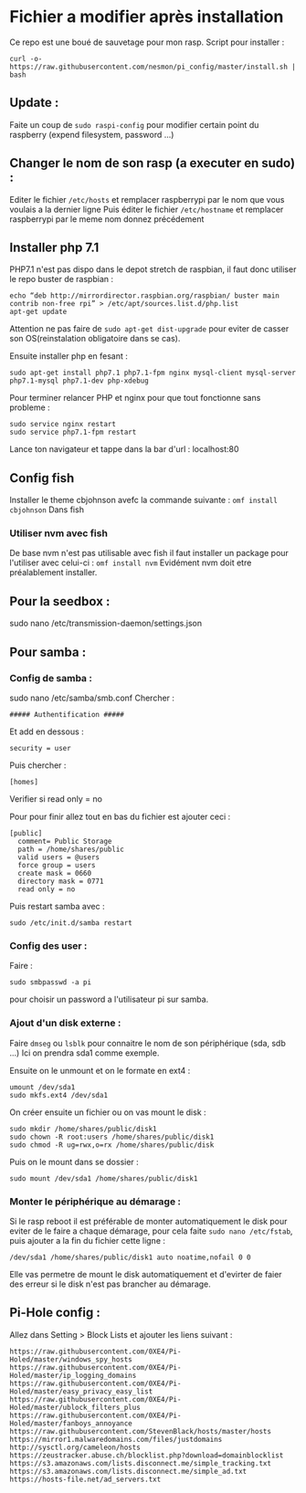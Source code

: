 # Fichier a modifier après installation 
Ce repo est une boué de sauvetage pour mon rasp.
Script pour installer :
```
curl -o- https://raw.githubusercontent.com/nesmon/pi_config/master/install.sh | bash
```

## Update :
Faite un coup de `sudo raspi-config` pour modifier certain point du raspberry (expend filesystem, password ...)

## Changer le nom de son rasp (a executer en sudo) :
Editer le fichier `/etc/hosts` et remplacer raspberrypi par le nom que vous voulais a la dernier ligne
Puis éditer le fichier `/etc/hostname` et remplacer raspberrypi par le meme nom donnez précédement

## Installer php 7.1
PHP7.1 n'est pas dispo dans le depot stretch de raspbian, il faut donc utiliser le repo buster de raspbian :
```
echo “deb http://mirrordirector.raspbian.org/raspbian/ buster main contrib non-free rpi” > /etc/apt/sources.list.d/php.list
apt-get update
```
Attention ne pas faire de `sudo apt-get dist-upgrade` pour eviter de casser son OS(reinstalation obligatoire dans se cas).

Ensuite installer php en fesant :
```
sudo apt-get install php7.1 php7.1-fpm nginx mysql-client mysql-server php7.1-mysql php7.1-dev php-xdebug  
```

Pour terminer relancer PHP et nginx pour que tout fonctionne sans probleme :
```
sudo service nginx restart
sudo service php7.1-fpm restart
```

Lance ton navigateur et tappe dans la bar d'url :
localhost:80

## Config fish
Installer le theme cbjohnson avefc la commande suivante :
```omf install cbjohnson```
Dans fish

### Utiliser nvm avec fish
De base nvm n'est pas utilisable avec fish il faut installer un package pour l'utiliser avec celui-ci :
```omf install nvm```
Evidément nvm doit etre préalablement installer.

## Pour la seedbox : 
sudo nano /etc/transmission-daemon/settings.json

## Pour samba :
### Config de samba :
sudo nano /etc/samba/smb.conf
Chercher :
```
##### Authentification #####
```
Et add en dessous :
```
security = user
```
Puis chercher : 
```
[homes]
```
Verifier si read only = no

Pour pour finir allez tout en bas du fichier est ajouter ceci : 
```
[public]
  comment= Public Storage
  path = /home/shares/public
  valid users = @users
  force group = users
  create mask = 0660
  directory mask = 0771
  read only = no
```

Puis restart samba avec : 
```
sudo /etc/init.d/samba restart
```
### Config des user :
Faire : 
```
sudo smbpasswd -a pi
```
pour choisir un password a l'utilisateur pi sur samba.


### Ajout d'un disk externe :
Faire `dmseg` ou `lsblk` pour connaitre le nom de son périphérique (sda, sdb ...)
Ici on prendra sda1 comme exemple.

Ensuite on le unmount et on le formate en ext4 :
```
umount /dev/sda1
sudo mkfs.ext4 /dev/sda1
```

On créer ensuite un fichier ou on vas mount le disk :
```
sudo mkdir /home/shares/public/disk1
sudo chown -R root:users /home/shares/public/disk1
sudo chmod -R ug=rwx,o=rx /home/shares/public/disk
```

Puis on le mount dans se dossier :
```
sudo mount /dev/sda1 /home/shares/public/disk1
```

### Monter le périphérique au démarage :
Si le rasp reboot il est préférable de monter automatiquement le disk pour eviter de le faire a chaque démarage, pour cela faite `sudo nano /etc/fstab`, puis ajouter a la fin du fichier cette ligne : 
```
/dev/sda1 /home/shares/public/disk1 auto noatime,nofail 0 0
```
Elle vas permetre de mount le disk automatiquement et d'evirter de faier des erreur si le disk n'est pas brancher au démarage.

## Pi-Hole config :
Allez dans Setting > Block Lists et ajouter les liens suivant : 
```
https://raw.githubusercontent.com/0XE4/Pi-Holed/master/windows_spy_hosts
https://raw.githubusercontent.com/0XE4/Pi-Holed/master/ip_logging_domains
https://raw.githubusercontent.com/0XE4/Pi-Holed/master/easy_privacy_easy_list
https://raw.githubusercontent.com/0XE4/Pi-Holed/master/ublock_filters_plus
https://raw.githubusercontent.com/0XE4/Pi-Holed/master/fanboys_annoyance
https://raw.githubusercontent.com/StevenBlack/hosts/master/hosts
https://mirror1.malwaredomains.com/files/justdomains
http://sysctl.org/cameleon/hosts
https://zeustracker.abuse.ch/blocklist.php?download=domainblocklist
https://s3.amazonaws.com/lists.disconnect.me/simple_tracking.txt
https://s3.amazonaws.com/lists.disconnect.me/simple_ad.txt
https://hosts-file.net/ad_servers.txt
```







